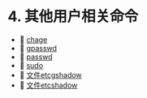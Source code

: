 # 4. 其他用户相关命令

- 📄 [chage](4.%20其他用户相关命令/chage.md)
- 📄 [gpasswd](4.%20其他用户相关命令/gpasswd.md)
- 📄 [passwd](4.%20其他用户相关命令/passwd.md)
- 📄 [sudo](4.%20其他用户相关命令/sudo.md)
- 📄 [文件etcgshadow](4.%20其他用户相关命令/文件etcgshadow.md)
- 📄 [文件etcshadow](4.%20其他用户相关命令/文件etcshadow.md)

‍
